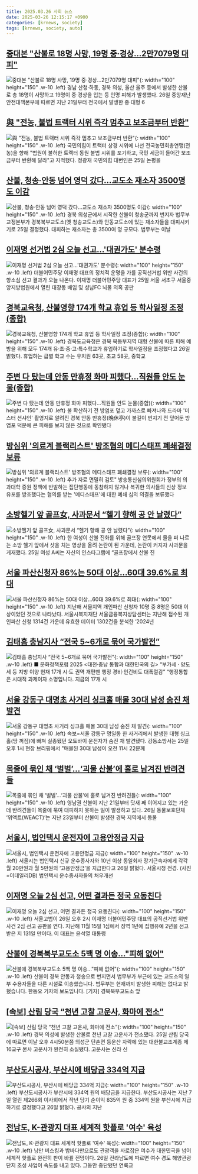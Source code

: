 ```yaml
---
title: 2025.03.26 사회 뉴스
date: 2025-03-26 12:15:17 +0900
categories: [krnews, society]
tags: [krnews, society, auto]
---
```

## [중대본 "산불로 18명 사망, 19명 중·경상…2만7079명 대피"](https://n.news.naver.com/mnews/article/421/0008152934)

![중대본 "산불로 18명 사망, 19명 중·경상…2만7079명 대피"](https://mimgnews.pstatic.net/image/origin/421/2025/03/26/8152934.jpg?type=nf220_150){: width="100" height="150" .w-10 .left}
경남 산청·하동, 경북 의성, 울산 울주 등에서 발생한 산불로 총 18명이 사망하고 19명이 중·경상을 입는 등 인명 피해가 발생했다. 26일 중앙재난안전대책본부에 따르면 지난 21일부터 전국에서 발생한 중·대형 6

## [與 "전농, 불법 트랙터 시위 즉각 멈추고 보조금부터 반환"](https://n.news.naver.com/mnews/article/014/0005326222)

![與 "전농, 불법 트랙터 시위 즉각 멈추고 보조금부터 반환"](https://mimgnews.pstatic.net/image/origin/014/2025/03/25/5326222.jpg?type=nf220_150){: width="100" height="150" .w-10 .left}
국민의힘이 트랙터 상경 시위에 나선 전국농민회총연맹(전농)을 향해 "법원이 불허한 트랙터 동원 불법 시위를 포기하고, 국민 세금이 들어간 보조금부터 반환해 달라"고 지적했다. 정광재 국민의힘 대변인은 25일 논평을

## [산불, 청송·안동 넘어 영덕 갔다…교도소 재소자 3500명도 이감](https://n.news.naver.com/mnews/article/025/0003429401)

![산불, 청송·안동 넘어 영덕 갔다…교도소 재소자 3500명도 이감](https://mimgnews.pstatic.net/image/origin/025/2025/03/25/3429401.jpg?type=nf220_150){: width="100" height="150" .w-10 .left}
경북 의성군에서 시작한 산불이 청송군까지 번지자 법무부 교정본부가 경북북부교도소(옛 청송교도소)와 안동교도소에 있는 재소자들을 대피시키기로 25일 결정했다. 대피하는 재소자는 총 3500여 명 규모다. 법무부는 이날

## [이재명 선거법 2심 오늘 선고…'대권가도' 분수령](https://n.news.naver.com/mnews/article/022/0004022222)

![이재명 선거법 2심 오늘 선고…'대권가도' 분수령](https://mimgnews.pstatic.net/image/origin/022/2025/03/26/4022222.jpg?type=nf220_150){: width="100" height="150" .w-10 .left}
더불어민주당 이재명 대표의 정치적 운명을 가를 공직선거법 위반 사건의 항소심 선고 결과가 오늘 나온다. 이재명 더불어민주당 대표가 25일 서울 서초구 서울중앙지방법원에서 열린 대장동 배임 및 성남FC 뇌물 의혹 공판

## [경북교육청, 산불영향 174개 학교 휴업 등 학사일정 조정(종합)](https://n.news.naver.com/mnews/article/001/0015289635)

![경북교육청, 산불영향 174개 학교 휴업 등 학사일정 조정(종합)](https://mimgnews.pstatic.net/image/origin/001/2025/03/26/15289635.jpg?type=nf220_150){: width="100" height="150" .w-10 .left}
경북도교육청은 경북 북동부지역 대형 산불에 따른 피해 예방을 위해 모두 174개 유·초·중·고·특수학교가 휴업하기로 학사일정을 조정했다고 26일 밝혔다. 휴업하는 급별 학교 수는 유치원 63곳, 초교 58곳, 중학교

## [주변 다 탔는데 안동 만휴정 화마 피했다…직원들 안도 눈물(종합)](https://n.news.naver.com/mnews/article/001/0015289605)

![주변 다 탔는데 안동 만휴정 화마 피했다…직원들 안도 눈물(종합)](https://mimgnews.pstatic.net/image/origin/001/2025/03/26/15289605.jpg?type=nf220_150){: width="100" height="150" .w-10 .left}
불 확산하기 전 방염포 덮고 가까스로 빠져나와 드라마 '미스터 션샤인' 촬영지로 알려진 경북 안동 만휴정(晩休亭)이 불길이 번지기 전 덮어둔 방염포 덕분에 큰 피해를 보지 않은 것으로 확인됐다

## [방심위 '의료계 블랙리스트' 방조혐의 메디스태프 폐쇄결정 보류](https://n.news.naver.com/mnews/article/001/0015289444)

![방심위 '의료계 블랙리스트' 방조혐의 메디스태프 폐쇄결정 보류](https://mimgnews.pstatic.net/image/origin/001/2025/03/26/15289444.jpg?type=nf220_150){: width="100" height="150" .w-10 .left}
추가 자료 면밀히 검토" 방송통신심의위원회가 정부의 의과대학 증원 정책에 반발하는 집단행동에 동참하지 않거나 복귀한 의사들의 신상 정보 유포를 방조했다는 혐의를 받는 '메디스태프'에 대한 폐쇄 심의 의결을 보류했다

## [소방헬기 앞 골프女, 사과문서 “헬기 향해 공 안 날렸다”](https://n.news.naver.com/mnews/article/018/0005971072)

![소방헬기 앞 골프女, 사과문서 “헬기 향해 공 안 날렸다”](https://mimgnews.pstatic.net/image/origin/018/2025/03/26/5971072.jpg?type=nf220_150){: width="100" height="150" .w-10 .left}
한 여성이 산불 진화를 위해 골프장 연못에서 물을 퍼 나르는 소방 헬기 앞에서 샷을 치는 영상을 올려 논란이 된 가운데, 논란이 커지자 사과문을 게재했다. 25일 여성 A씨는 자신의 인스타그램에 “골프장에서 산불 진

## [서울 파산신청자 86%는 50대 이상…60대 39.6%로 최대](https://n.news.naver.com/mnews/article/028/0002737563)

![서울 파산신청자 86%는 50대 이상…60대 39.6%로 최대](https://mimgnews.pstatic.net/image/origin/028/2025/03/26/2737563.jpg?type=nf220_150){: width="100" height="150" .w-10 .left}
지난해 서울지역 개인파산 신청자 10명 중 8명은 50대 이상이었던 것으로 나타났다. 서울시복지재단 서울금융복지상담센터는 지난해 접수된 개인파산 신청 1314건 가운데 유효한 데이터 1302건을 분석한 ‘2024년

## [김태흠 충남지사 “전국 5~6개로 묶어 국가발전”](https://n.news.naver.com/mnews/article/021/0002698889)

![김태흠 충남지사 “전국 5~6개로 묶어 국가발전”](https://mimgnews.pstatic.net/image/origin/021/2025/03/26/2698889.jpg?type=nf220_150){: width="100" height="150" .w-10 .left}
■ 문화정책포럼 2025 <대전·충남 통합과 대한민국의 길> “부가세 · 양도세 등 지방 이양 현재 17개 시·도 권역 개편땐 행정 경비·인건비도 대폭절감” “행정통합은 시대적 과제이자 소명입니다. 지금의 17개 시

## [서울 강동구 대명초 사거리 싱크홀 매몰 30대 남성 숨진 채 발견](https://n.news.naver.com/mnews/article/087/0001106251)

![서울 강동구 대명초 사거리 싱크홀 매몰 30대 남성 숨진 채 발견](https://mimgnews.pstatic.net/image/origin/087/2025/03/25/1106251.jpg?type=nf220_150){: width="100" height="150" .w-10 .left}
속보=서울 강동구 명일동 한 사거리에서 발생한 대형 싱크홀(땅 꺼짐)에 빠져 실종됐던 오토바이 운전자가 숨진 채 발견됐다. 강동소방서는 25일 오후 1시 현장 브리핑에서 "매몰된 30대 남성이 오전 11시 22분께

## [목줄에 묶인 채 ‘벌벌’…‘괴물 산불’에 홀로 남겨진 반려견들](https://n.news.naver.com/mnews/article/009/0005465181)

![목줄에 묶인 채 ‘벌벌’…‘괴물 산불’에 홀로 남겨진 반려견들](https://mimgnews.pstatic.net/image/origin/009/2025/03/26/5465181.jpg?type=nf220_150){: width="100" height="150" .w-10 .left}
영남권 산불이 지난 21일부터 닷새 째 이어지고 있는 가운데 반려견들이 목줄에 묶여 대피하지 못하는 일이 발생하고 있다. 26일 동물보호단체 ‘위액트(WEACT)’는 지난 23일부터 산불이 발생한 경북 지역에서 동물

## [서울시, 법인택시 운전자에 고용안정금 지급](https://n.news.naver.com/mnews/article/018/0005971167)

![서울시, 법인택시 운전자에 고용안정금 지급](https://mimgnews.pstatic.net/image/origin/018/2025/03/26/5971167.jpg?type=nf220_150){: width="100" height="150" .w-10 .left}
서울시는 법인택시 신규 운수종사자와 10년 이상 동일회사 장기근속자에게 각각 월 20만원과 월 5만원의 ‘고용안정금’을 지급한다고 26일 밝혔다. 서울시청 전경. (사진=이데일리DB) 법인택시 운수종사자들의 처우개선

## [이재명 오늘 2심 선고, 어떤 결과든 정국 요동친다](https://n.news.naver.com/mnews/article/023/0003895692)

![이재명 오늘 2심 선고, 어떤 결과든 정국 요동친다](https://mimgnews.pstatic.net/image/origin/023/2025/03/26/3895692.jpg?type=nf220_150){: width="100" height="150" .w-10 .left}
서울고법이 26일 오후 2시 이재명 더불어민주당 대표의 공직선거법 위반 사건 2심 선고 공판을 연다. 지난해 11월 15일 1심에서 징역 1년에 집행유예 2년을 선고받은 지 131일 만이다. 이 대표는 윤석열 대통령

## [산불에 경북북부교도소 5백 명 이송..."피해 없어"](https://n.news.naver.com/mnews/article/052/0002171019)

![산불에 경북북부교도소 5백 명 이송..."피해 없어"](https://mimgnews.pstatic.net/image/origin/052/2025/03/26/2171019.jpg?type=nf220_150){: width="100" height="150" .w-10 .left}
산불이 경북 안동과 청송으로 번지면서 법무부가 부근에 있는 교도소의 일부 수용자들을 다른 시설로 이송했습니다. 법무부는 현재까지 발생한 피해는 없다고 밝혔습니다. 한동오 기자의 보도입니다. [기자] 경북북부교도소 앞

## [[속보] 산림 당국 “천년 고찰 고운사, 화마에 전소”](https://n.news.naver.com/mnews/article/005/0001765371)

![[속보] 산림 당국 “천년 고찰 고운사, 화마에 전소”](https://mimgnews.pstatic.net/image/origin/005/2025/03/25/1765371.jpg?type=nf220_150){: width="100" height="150" .w-10 .left}
경북 의성에 발생한 산불로 천년 고찰 고운사가 전소됐다. 25일 산림 당국에 따르면 이날 오후 4시50분쯤 의성군 단촌면 등운산 자락에 있는 대한불교조계종 제16교구 본사 고운사가 완전히 소실됐다. 고운사는 신라 신

## [부산도시공사, 부산시에 배당금 334억 지급](https://n.news.naver.com/mnews/article/082/0001317912)

![부산도시공사, 부산시에 배당금 334억 지급](https://mimgnews.pstatic.net/image/origin/082/2025/03/26/1317912.jpg?type=nf220_150){: width="100" height="150" .w-10 .left}
부산도시공사가 부산시에 334억 원의 배당금을 지급한다. 부산도시공사는 지난 7일 열린 제266회 이사회에서 작년 당기 순이익 835억 원 중 334억 원을 부산시에 지급하기로 결정했다고 26일 밝혔다. 공사의 지난

## [전남도, K-관광지 대표 세계적 핫플로 '여수' 육성](https://n.news.naver.com/mnews/article/079/0004006348)

![전남도, K-관광지 대표 세계적 핫플로 '여수' 육성](https://mimgnews.pstatic.net/image/origin/079/2025/03/26/4006348.jpg?type=nf220_150){: width="100" height="150" .w-10 .left}
낭만 버스킹과 밤바다만으로도 관광객을 사로잡은 여수가 대한민국을 넘어 세계적 핫플로 완전히 판이 바뀔 전망이다. 26일 전라남도에 따르면 여수 경도 해양관광단지 조성 사업이 속도를 내고 있다. 그동안 중단됐던 연륙교

